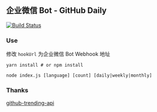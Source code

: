 ## 企业微信 Bot - GitHub Daily

[![Build Status](https://travis-ci.com/zowiegong/daily.svg?branch=master)](https://travis-ci.com/zowiegong/daily)


### Use

修改 `hookUrl` 为企业微信 Bot Webhook 地址

```shell
yarn install # or npm install

node index.js [language] [count] [daily|weekly|monthly]
```


### Thanks

[github-trending-api](https://github.com/huchenme/github-trending-api)